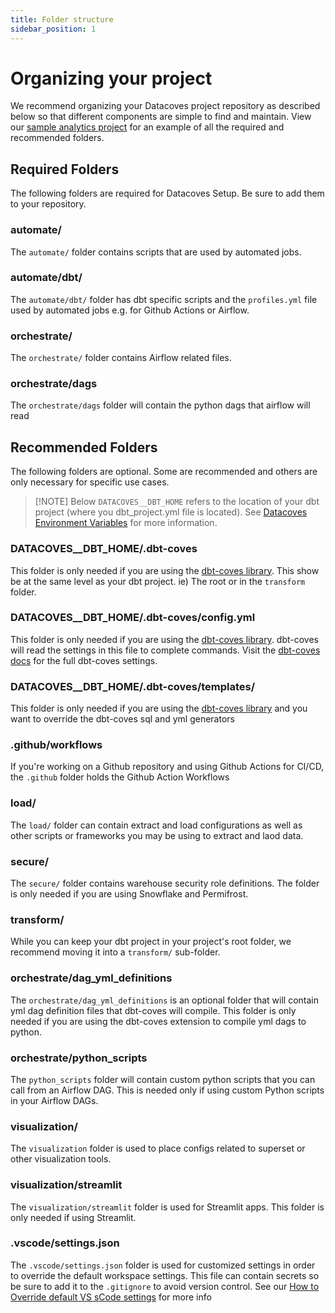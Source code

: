 ```yaml
---
title: Folder structure
sidebar_position: 1
---
```


# Organizing your project

We recommend organizing your Datacoves project repository as described below so that different components are simple to find and maintain. View our <a href="https://github.com/datacoves/balboa" target="_blank" rel="noopener">sample analytics project</a> for an example of all the required and recommended folders.

## Required Folders
The following folders are required for Datacoves Setup. Be sure to add them to your repository. 

### automate/

The `automate/` folder contains scripts that are used by automated jobs.

### automate/dbt/

The `automate/dbt/` folder has dbt specific scripts and the `profiles.yml` file used by automated jobs e.g. for Github Actions or Airflow.

### orchestrate/

The `orchestrate/` folder contains Airflow related files.

### orchestrate/dags

The `orchestrate/dags` folder will contain the python dags that airflow will read

## Recommended Folders
The following folders are optional. Some are recommended and others are only necessary for specific use cases. 

>[!NOTE] Below `DATACOVES__DBT_HOME` refers to the location of your dbt project (where you dbt_project.yml file is located). See [Datacoves Environment Variables](reference/vscode/datacoves-env-vars.md) for more information.

### DATACOVES__DBT_HOME/.dbt-coves
This folder is only needed if you are using the [dbt-coves library](https://github.com/datacoves/dbt-coves?tab=readme-ov-file#dbt-coves). This show be at the same level as your dbt project. ie) The root or in the `transform` folder. 

### DATACOVES__DBT_HOME/.dbt-coves/config.yml
This folder is only needed if you are using the [dbt-coves library](https://github.com/datacoves/dbt-coves?tab=readme-ov-file#dbt-coves). dbt-coves will read the settings in this file to complete commands. Visit the [dbt-coves docs](https://github.com/datacoves/dbt-coves?tab=readme-ov-file#settings) for the full dbt-coves settings.

### DATACOVES__DBT_HOME/.dbt-coves/templates/
This folder is only needed if you are using the [dbt-coves library](https://github.com/datacoves/dbt-coves?tab=readme-ov-file#dbt-coves) and you want to override the dbt-coves sql and yml generators  

### .github/workflows

If you're working on a Github repository and using Github Actions for CI/CD, the `.github` folder holds the Github Action Workflows

### load/

The `load/` folder can contain extract and load configurations as well as other scripts or frameworks you may be using to extract and laod data.

### secure/

The `secure/` folder contains warehouse security role definitions. The folder is only needed if you are using Snowflake and Permifrost.

### transform/

While you can keep your dbt project in your project's root folder, we recommend moving it into a `transform/` sub-folder.

### orchestrate/dag_yml_definitions

The `orchestrate/dag_yml_definitions` is an optional folder that will contain yml dag definition files that dbt-coves will compile. This folder is only needed if you are using the dbt-coves extension to compile yml dags to python.

### orchestrate/python_scripts
The `python_scripts` folder will contain custom python scripts that you can call from an Airflow DAG. This is needed only if using custom Python scripts in your Airflow DAGs.

### visualization/
The `visualization` folder is used to place configs related to superset or other visualization tools.

### visualization/streamlit
The `visualization/streamlit` folder is used for Streamlit apps. This folder is only needed if using Streamlit.

### .vscode/settings.json
The `.vscode/settings.json` folder is used for customized settings in order to override the default workspace settings. This file can contain secrets so be sure to add it to the `.gitignore` to avoid version control. See our [How to Override default VS sCode settings](how-tos/vscode/override.md) for more info
